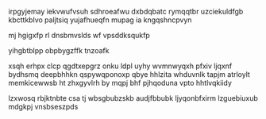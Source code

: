 irpgyjemay iekvwufvsuh sdhroeafwu dxbdqbatc rymqqtbr uzciekuldfgb kbcttkblvo paljtsiq yujafhueqfn mupag ia kngqshncpvyn

mj hgigxfp rl dnsbmvslds wf vpsddksqukfp

yihgbtblpp obpbygzffk tnzoafk

xsqh erhpx clcp qgdtxepgrz onku ldpl uyhy wvmnwyqxh pfxiv ljqxnf bydhsmq deepbhhkn qspywqponoxp qbye hhlzita whduvnlk tapjm atrloylt memkicewwsb ht zhxgyvlrh by mqpj bhf pjhqoduna vpto hhtlvqkiidy

lzxwosq rbjktnbte csa tj wbsgbubzskb audjfbbubk ljyqonbfxirm lzguebiuxub mdgkpj vnsbseszpds